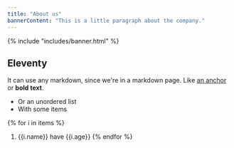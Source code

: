 ```yaml
---
title: "About us"
bannerContent: "This is a little paragraph about the company."
---
```

{% include "includes/banner.html" %}

## Eleventy
It can use any markdown, since we're in a markdown page. Like [an anchor](https://packtpub.com) or **bold text**.
* Or an unordered list
* With some items

{% for i in items %}
1. {{i.name}} have {{i.age}}
{% endfor %}


